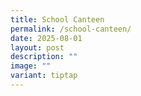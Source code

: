 ```yaml
---
title: School Canteen
permalink: /school-canteen/
date: 2025-08-01
layout: post
description: ""
image: ""
variant: tiptap
---
```

